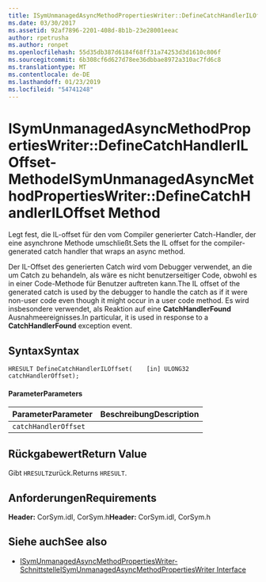 ```yaml
---
title: ISymUnmanagedAsyncMethodPropertiesWriter::DefineCatchHandlerILOffset-Methode
ms.date: 03/30/2017
ms.assetid: 92af7896-2201-408d-8b1b-23e28001eeac
author: rpetrusha
ms.author: ronpet
ms.openlocfilehash: 55d35db387d6184f68ff31a74253d3d1610c806f
ms.sourcegitcommit: 6b308cf6d627d78ee36dbbae8972a310ac7fd6c8
ms.translationtype: MT
ms.contentlocale: de-DE
ms.lasthandoff: 01/23/2019
ms.locfileid: "54741248"
---
```

# <a name="isymunmanagedasyncmethodpropertieswriterdefinecatchhandleriloffset-method"></a><span data-ttu-id="b49bf-102">ISymUnmanagedAsyncMethodPropertiesWriter::DefineCatchHandlerILOffset-Methode</span><span class="sxs-lookup"><span data-stu-id="b49bf-102">ISymUnmanagedAsyncMethodPropertiesWriter::DefineCatchHandlerILOffset Method</span></span>
<span data-ttu-id="b49bf-103">Legt fest, die IL-offset für den vom Compiler generierter Catch-Handler, der eine asynchrone Methode umschließt.</span><span class="sxs-lookup"><span data-stu-id="b49bf-103">Sets the IL offset for the compiler-generated catch handler that wraps an async method.</span></span>  
  
 <span data-ttu-id="b49bf-104">Der IL-Offset des generierten Catch wird vom Debugger verwendet, an die um Catch zu behandeln, als wäre es nicht benutzerseitiger Code, obwohl es in einer Code-Methode für Benutzer auftreten kann.</span><span class="sxs-lookup"><span data-stu-id="b49bf-104">The IL offset of the generated catch is used by the debugger to handle the catch as if it were non-user code even though it might occur in a user code method.</span></span> <span data-ttu-id="b49bf-105">Es wird insbesondere verwendet, als Reaktion auf eine **CatchHandlerFound** Ausnahmeereignisses.</span><span class="sxs-lookup"><span data-stu-id="b49bf-105">In particular, it is used in response to a **CatchHandlerFound** exception event.</span></span>  
  
## <a name="syntax"></a><span data-ttu-id="b49bf-106">Syntax</span><span class="sxs-lookup"><span data-stu-id="b49bf-106">Syntax</span></span>  
  
```idl  
HRESULT DefineCatchHandlerILOffset(    [in] ULONG32 catchHandlerOffset);  
```  
  
#### <a name="parameters"></a><span data-ttu-id="b49bf-107">Parameter</span><span class="sxs-lookup"><span data-stu-id="b49bf-107">Parameters</span></span>  
  
|<span data-ttu-id="b49bf-108">Parameter</span><span class="sxs-lookup"><span data-stu-id="b49bf-108">Parameter</span></span>|<span data-ttu-id="b49bf-109">Beschreibung</span><span class="sxs-lookup"><span data-stu-id="b49bf-109">Description</span></span>|  
|---------------|-----------------|  
|`catchHandlerOffset`||  
  
## <a name="return-value"></a><span data-ttu-id="b49bf-110">Rückgabewert</span><span class="sxs-lookup"><span data-stu-id="b49bf-110">Return Value</span></span>  
 <span data-ttu-id="b49bf-111">Gibt `HRESULT`zurück.</span><span class="sxs-lookup"><span data-stu-id="b49bf-111">Returns `HRESULT`.</span></span>  
  
## <a name="requirements"></a><span data-ttu-id="b49bf-112">Anforderungen</span><span class="sxs-lookup"><span data-stu-id="b49bf-112">Requirements</span></span>  
 <span data-ttu-id="b49bf-113">**Header:** CorSym.idl, CorSym.h</span><span class="sxs-lookup"><span data-stu-id="b49bf-113">**Header:** CorSym.idl, CorSym.h</span></span>  
  
## <a name="see-also"></a><span data-ttu-id="b49bf-114">Siehe auch</span><span class="sxs-lookup"><span data-stu-id="b49bf-114">See also</span></span>
- [<span data-ttu-id="b49bf-115">ISymUnmanagedAsyncMethodPropertiesWriter-Schnittstelle</span><span class="sxs-lookup"><span data-stu-id="b49bf-115">ISymUnmanagedAsyncMethodPropertiesWriter Interface</span></span>](../../../../docs/framework/unmanaged-api/diagnostics/isymunmanagedasyncmethodpropertieswriter-interface.md)

